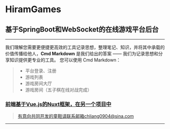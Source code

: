 # HiramGames
## 基于SpringBoot和WebSocket的在线游戏平台后台

------

我们理解您需要更便捷更高效的工具记录思想，整理笔记、知识，并将其中承载的价值传播给他人，**Cmd Markdown** 是我们给出的答案 —— 我们为记录思想和分享知识提供更专业的工具。 您可以使用 Cmd Markdown：

> * 平台登录、注册
> * 游戏列表
> * 游戏房间大厅
> * 游戏房间（五子棋在线对战完成）

### [前端基于Vue.js的Nuxt框架，在另一个项目中](https://github.com/HiramJoyce/hiramgamesvue)

> 有意向共同开发的童鞋请联系邮箱chliang0904@sina.com

------
